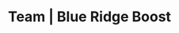 ---
title: "Team | Blue Ridge Boost"
page_title: "Blue Ridge Boost Team"
# meta description
description: "Meet the passionate team at Blue Ridge Boost in Charlottesville, VA! From expert educators in coding, robotics, and math to inspiring camp instructors, learn about the talented individuals driving our mission to empower students."
draft: false
# content section
section: "instructors"

keywords:
  - Blue Ridge Boost team
  - Blue Ridge Boost instructors
  - STEM educators Charlottesville
  - robotics instructors
  - coding teachers
  - math teachers Charlottesville
  - Nora Evans Blue Ridge Boost
  - robotics competition coaches
  - STEM leadership team
  - coding and robotics mentors
  - computer science educators
  - David Evans UVA
  - Scarlett Morse Aerial Drones coach
  - STEM summer camp instructors
  - Charlottesville STEM programs
  - Albemarle High School robotics
  - STEM mentors for kids
  - coding and math tutors
  - UVA STEM instructors
  - robotics competition coaching Charlottesville
robots: "index, follow"

owner:
  enable : true
  name: "Nora Evans"
  role: "Founder and CEO"
  photo: "/images/instructors/nora.JPG"
  bio: "Nora is originally from Bucharest, Romania. She earned a B.Sc. in Computer Science at the Polytechnic University of Bucharest and moved to Charlottesville in the Fall of 2004 to pursue graduate school at the University of Virginia where she earned a Master's in Computer Science in 2006, a Master of Science in Mathematics in 2014, and a Master of Teaching in 2022. Nora [published several research articles in computer science](https://scholar.google.com/citations?user=BTsjtmgAAAAJ&hl=en&oi=ao) and has several years of industry experience as a software developer. Nora has extensive teaching experience as Lecturer in the Mathematics Department at UVA, Algebra teacher at Peabody School, math student-teacher at Monticello High School, and a teaching assistant in Computer Science at UVA.
  </p><p>
  At Blue Ridge Boost, Nora selects and develops class content, coaches the robotics competition teams, teaches advanced math and computer science classes, and tutors students in math and computer science.
  "

coo:
  enable : true
  name: "Lain Bowman"
  role: "Head of Operations"
  photo: "/images/instructors/lain.JPG"
  bio: "Lain graduated from the University of Virginia in May 2024 with a double major in Computer Science and Physics.
  </p><p>
  At Blue Ridge Boost, Lain selects and develops class content, coaches the robotics competition teams, teaches math and computer science classes, and tutors students in math.
  "

coordinator:
  enable : true
  name: "Ransford Dunu"
  role: "Summer Camp Director"
  photo: "/images/instructors/nophoto.png"
  bio: "Ransford is originally from Koforidua, Ghana. He moved to Charlottesville, Virginia with his parents as an infant. Currently, Ransford is working towards an Associate's Degree in Mechanical Engineering with a minor in Computer Science.
  </p><p>
  Ransford has experience in teaching teens and kids how to code. Through NSBE (National Society of Black Engineers) and Mrs. Early from Albemarle High School, Ranford taught middle schoolers to code a Sphero bots. He helped students to understand critical thinking and problem-solving skills to be able to guide the Sphero out of not just one maze but an array of mazes with the same code.
  </p><p>
  At Blue Ridge Boost, Ransford teaches coding and robotics classes for elementary and middle school students both in classes and camp. Ransford also serves as coordinator for camps.
  "

troubadour:
  enable : true
  name: "David Evans"
  role: "Teaching Troubadour"
  photo:  "/images/instructors/david.JPG"
  bio: "[David](https://www.cs.virginia.edu/evans/) is a Professor of Computer Science at the University of Virginia where he teaches classes in [Discrete Mathematics](https://uvadmt.github.io), [Computer Science](https://xplorecs.github.io/), [Theory of Computation](https://uvatoc.github.io), and [Artificial Intelligence](https://aipavilion.github.io/) (among [other topics](https://www.cs.virginia.edu/~evans/courses/)) and leads research on [computer security and privacy](https://uvasrg.github.io). He won an All-University Teaching Award and Outstanding Faculty Award from the State Council of Higher Education for Virginia.
  </p><p>
  At Blue Ridge Boost, David helps instructors develop computing, math, and cryptography courses, teaches classes when he can, moves furniture, edits ChatGPT's writing, and makes sure there is yummy food for the CEO and Teaching Assistant.
  "

instructors:
- enable : false
  name: "Saumya Sharma"
  role: "Coding and robotics teacher"
  photo: "/images/instructors/nophoto.png"
  bio: "Saumya is a 4th year at the University of Virginia working towards a degree in Global Public Health and a minor in Computer Science. As a member of the community, Saumya has valued tutoring and working with students as a way to help bring the community forward by being involved in it. Saumya was on a FIRST Tech Challenge (FTC) robotics team for 3 years and has continued her appreciation for Computer Science during my time at UVA.
</p><p>
  At Blue Ridge Boost, Saumya coaches the FLL Challenge Team and teaches the Vex IQ robotics classes."


- enable : true
  name: "Scarlett Morse"
  role: "Camp Instructor<br>Coding and Robotics Teacher"
  photo:  "/images/instructors/nophoto.png"
  bio: "Scarlett is currently a first year student at the University of Virginia, and intends to major in physics and mathematics. Beyond that, she is interested in creative writing, which she would like to minor in along with environmental science. She graduated in 2024 from Albemarle High School’s Math, Engineering, and Science Academy and has a strong passion for STEM. Scarlett founded Mathemagicians, a math club through the JMRL Library, and completed an internship in Arzens, France, where she managed a pharmaceutical robot. Whether tutoring peers, tinkering with 3D printers, or working with robots, Scarlett is dedicated to inspiring others through technology and science.
  
  At Blue Ridge Boost, Scarlett is a beloved summer camp instructor and the coach of the Aerial Drones Teams. Under Scarlett's leadership, both Blue Ridge Boost teams qualified for the Regional Championship in May 2025."

- enable : true
  name: "Carter Earles"
  role: "Camp Instructor<br>Coding and Robotics Teacher"
  photo:  "/images/instructors/nophoto.png"
  bio: "Carter was born in Charlottesville and lived here his entire life. Carter is a senior at Albemarle High School and attends Center 1 for game design. At Albemarle, Carter plays tenor saxophone in the marching band, jazz band, and sax choir. Carter is also a programmer at Cavelier Robotics and in the Albemarle Key Club. Some of Carter's greatest areas of interest are programming, game development, machine learning, and evolutionary algorithms. Carter also really enjoy math and how it is applied to describe various systems in nature. Carter also loves sharing my passion for STEM through various events such as Girls Geek Day, STEM Night, and now, Blue Ridge Boost!"

- enable : true
  name: "Nathaneal Wattier"
  role: "Coding and Math Teacher"
  photo:  "/images/instructors/nophoto.png"
  bio: "Nathaneal is a first-year student at the University of Virginia."

- enable : true
  name: "Dorina Evans"
  role: "Teaching Assistant<br>Coding, Robotics, and Math"
  photo:  "/images/instructors/dorina.JPG"
  bio: "Dorina is a seventh-grader at St. Anne’s-Belfield School. She is passionate about robotics and mathematics.
</p><p>
Dorina is a member of the _Next Level_ FLL Challenge Team, which won the Virginia Championship and will compete at the 2025 FIRST Championship. Dorina leads the Blue Ridge Robotics FIRST Tech Challenge Team, which earned a 2025 Control Award for programming and robot design, and co-leads the Aerial Drones _Boballions_ Team, which qualified for the Northeast Regional Championship. At the 2024 _Girls Excelling in Math_ (GEM) competition, Dorina earned first place in the individual competitions, first overall in team rankings, and third place in team engineering.
"


- enable : false
  name: "Tracey Dunu"
  role: "Camp Instructor"
  photo:  "/images/instructors/nophoto.png"
  bio: ""



---